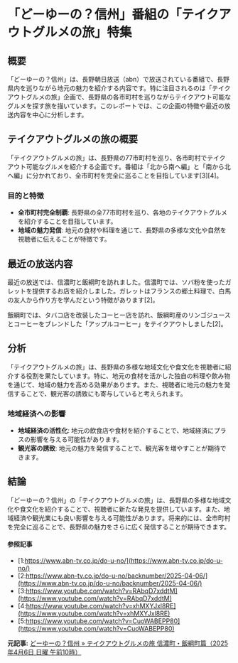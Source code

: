 # 「どーゆーの？信州」番組の「テイクアウトグルメの旅」特集

## 概要

「どーゆーの？信州」は、長野朝日放送（abn）で放送されている番組で、長野県内を巡りながら地元の魅力を紹介する内容です。特に注目されるのは「テイクアウトグルメの旅」企画で、長野県の各市町村を巡りながらテイクアウト可能なグルメを探す旅を描いています。このレポートでは、この企画の特徴や最近の放送内容を中心に分析します。

## テイクアウトグルメの旅の概要

「テイクアウトグルメの旅」は、長野県の77市町村を巡り、各市町村でテイクアウト可能なグルメを紹介する企画です。番組は「北から南へ編」と「南から北へ編」に分かれており、全市町村を完全に巡ることを目指しています[3][4]。

### 目的と特徴

- **全市町村完全制覇**: 長野県の全77市町村を巡り、各地のテイクアウトグルメを紹介することを目指しています。
- **地域の魅力発信**: 地元の食材や料理を通じて、長野県の多様な文化や自然を視聴者に伝えることが特徴です。

## 最近の放送内容

最近の放送では、信濃町と飯綱町を訪れました。信濃町では、ソバ粉を使ったガレットを提供するお店を紹介しました。ガレットはフランスの郷土料理で、白馬の友人から作り方を学んだという特徴があります[2]。

飯綱町では、タバコ店を改装したコーヒー店を訪れ、飯綱町産のリンゴジュースとコーヒーをブレンドした「アップルコーヒー」をテイクアウトしました[2]。

## 分析

「テイクアウトグルメの旅」は、長野県の多様な地域文化や食文化を視聴者に紹介する役割を果たしています。特に、地元の食材を活かした独自の料理や飲み物を通じて、地域の魅力を高める効果があります。また、視聴者に地元の魅力を発信することで、観光客の誘致にも寄与していると考えられます。

### 地域経済への影響

- **地域経済の活性化**: 地元の飲食店や食材を紹介することで、地域経済にプラスの影響を与える可能性があります。
- **観光客の誘致**: 地元の魅力を発信することで、観光客を増やすことが期待できます。

## 結論

「どーゆーの？信州」の「テイクアウトグルメの旅」は、長野県の多様な地域文化や食文化を紹介することで、視聴者に新たな発見を提供しています。また、地域経済や観光業にも良い影響を与える可能性があります。将来的には、全市町村を完全に巡ることで、長野県の魅力をさらに広く発信することが期待できます。

#### 参照記事
- [1:https://www.abn-tv.co.jp/do-u-no/](https://www.abn-tv.co.jp/do-u-no/)
- [2:https://www.abn-tv.co.jp/do-u-no/backnumber/2025-04-06/](https://www.abn-tv.co.jp/do-u-no/backnumber/2025-04-06/)
- [3:https://www.youtube.com/watch?v=RAbqD7xddtM](https://www.youtube.com/watch?v=RAbqD7xddtM)
- [4:https://www.youtube.com/watch?v=xhMXYJxl8RE](https://www.youtube.com/watch?v=xhMXYJxl8RE)
- [5:https://www.youtube.com/watch?v=CuoWABEPP80](https://www.youtube.com/watch?v=CuoWABEPP80)


**元記事:** [どーゆーの？信州 » テイクアウトグルメの旅 信濃町・飯綱町篇（2025年4月6日 日曜 午前10時）](https://www.abn-tv.co.jp/do-u-no/backnumber/2025-04-06/)